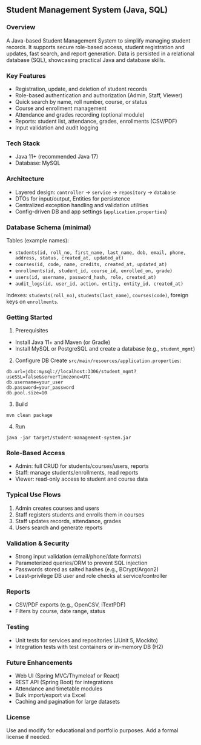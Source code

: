 ## Student Management System (Java, SQL)

### Overview
A Java-based Student Management System to simplify managing student records. It supports secure role-based access, student registration and updates, fast search, and report generation. Data is persisted in a relational database (SQL), showcasing practical Java and database skills.

### Key Features
- Registration, update, and deletion of student records
- Role-based authentication and authorization (Admin, Staff, Viewer)
- Quick search by name, roll number, course, or status
- Course and enrollment management
- Attendance and grades recording (optional module)
- Reports: student list, attendance, grades, enrollments (CSV/PDF)
- Input validation and audit logging

### Tech Stack
- Java 11+ (recommended Java 17)
- Database: MySQL

### Architecture
- Layered design: `controller` → `service` → `repository` → `database`
- DTOs for input/output, Entities for persistence
- Centralized exception handling and validation utilities
- Config-driven DB and app settings (`application.properties`)

### Database Schema (minimal)
Tables (example names):
- `students(id, roll_no, first_name, last_name, dob, email, phone, address, status, created_at, updated_at)`
- `courses(id, code, name, credits, created_at, updated_at)`
- `enrollments(id, student_id, course_id, enrolled_on, grade)`
- `users(id, username, password_hash, role, created_at)`
- `audit_logs(id, user_id, action, entity, entity_id, created_at)`

Indexes: `students(roll_no)`, `students(last_name)`, `courses(code)`, foreign keys on `enrollments`.

### Getting Started
1) Prerequisites
- Install Java 11+ and Maven (or Gradle)
- Install MySQL or PostgreSQL and create a database (e.g., `student_mgmt`)

2) Configure DB
Create `src/main/resources/application.properties`:
```
db.url=jdbc:mysql://localhost:3306/student_mgmt?useSSL=false&serverTimezone=UTC
db.username=your_user
db.password=your_password
db.pool.size=10
```

3) Build
```
mvn clean package
```

4) Run
```
java -jar target/student-management-system.jar
```

### Role-Based Access
- Admin: full CRUD for students/courses/users, reports
- Staff: manage students/enrollments, read reports
- Viewer: read-only access to student and course data

### Typical Use Flows
1. Admin creates courses and users
2. Staff registers students and enrolls them in courses
3. Staff updates records, attendance, grades
4. Users search and generate reports

### Validation & Security
- Strong input validation (email/phone/date formats)
- Parameterized queries/ORM to prevent SQL injection
- Passwords stored as salted hashes (e.g., BCrypt/Argon2)
- Least-privilege DB user and role checks at service/controller

### Reports
- CSV/PDF exports (e.g., OpenCSV, iTextPDF)
- Filters by course, date range, status

### Testing
- Unit tests for services and repositories (JUnit 5, Mockito)
- Integration tests with test containers or in-memory DB (H2)

### Future Enhancements
- Web UI (Spring MVC/Thymeleaf or React)
- REST API (Spring Boot) for integrations
- Attendance and timetable modules
- Bulk import/export via Excel
- Caching and pagination for large datasets

### License
Use and modify for educational and portfolio purposes. Add a formal license if needed.

